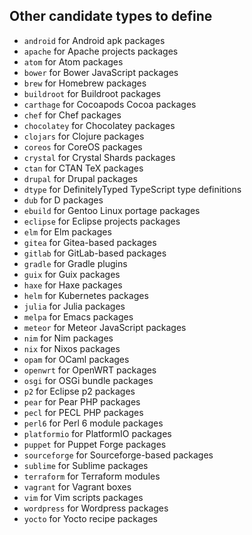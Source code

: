 ## Other candidate types to define

- ``android`` for Android apk packages
- ``apache`` for Apache projects packages
- ``atom`` for Atom packages
- ``bower`` for Bower JavaScript packages
- ``brew`` for Homebrew packages
- ``buildroot`` for Buildroot packages
- ``carthage`` for Cocoapods Cocoa packages
- ``chef`` for Chef packages
- ``chocolatey`` for Chocolatey packages
- ``clojars`` for Clojure packages
- ``coreos`` for CoreOS packages
- ``crystal`` for Crystal Shards packages
- ``ctan`` for CTAN TeX packages
- ``drupal`` for Drupal packages
- ``dtype`` for DefinitelyTyped TypeScript type definitions
- ``dub`` for D packages
- ``ebuild`` for Gentoo Linux portage packages
- ``eclipse`` for Eclipse projects packages
- ``elm`` for Elm packages
- ``gitea`` for Gitea-based packages
- ``gitlab`` for GitLab-based packages
- ``gradle`` for Gradle plugins
- ``guix`` for Guix packages
- ``haxe`` for Haxe packages
- ``helm`` for Kubernetes packages
- ``julia`` for Julia packages
- ``melpa`` for Emacs packages
- ``meteor`` for Meteor JavaScript packages
- ``nim`` for Nim packages
- ``nix`` for Nixos packages
- ``opam`` for OCaml packages
- ``openwrt`` for OpenWRT packages
- ``osgi`` for OSGi bundle packages
- ``p2`` for Eclipse p2 packages
- ``pear`` for Pear PHP packages
- ``pecl`` for PECL PHP packages
- ``perl6`` for Perl 6 module packages
- ``platformio`` for PlatformIO packages
- ``puppet`` for Puppet Forge packages
- ``sourceforge`` for Sourceforge-based packages
- ``sublime`` for Sublime packages
- ``terraform`` for Terraform modules
- ``vagrant`` for Vagrant boxes
- ``vim`` for Vim scripts packages
- ``wordpress`` for Wordpress packages
- ``yocto`` for Yocto recipe packages
